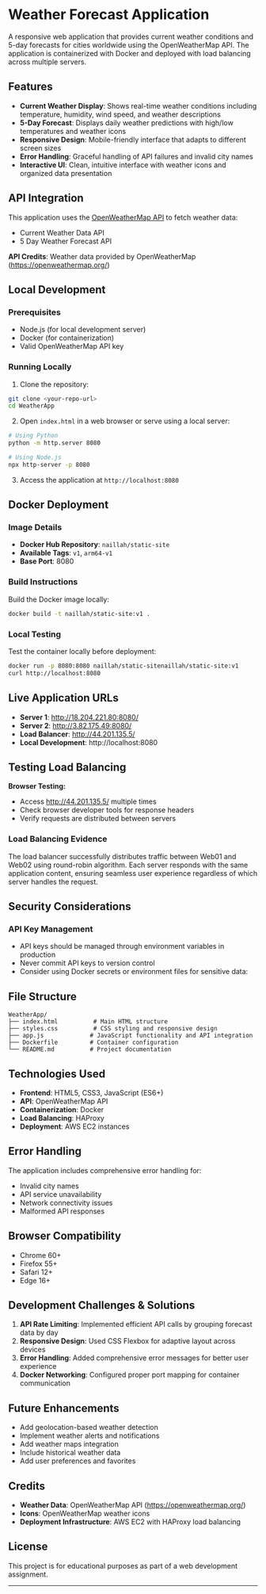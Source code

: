 # Weather Forecast Application

A responsive web application that provides current weather conditions and 5-day forecasts for cities worldwide using the OpenWeatherMap API. The application is containerized with Docker and deployed with load balancing across multiple servers.

## Features

- **Current Weather Display**: Shows real-time weather conditions including temperature, humidity, wind speed, and weather descriptions
- **5-Day Forecast**: Displays daily weather predictions with high/low temperatures and weather icons
- **Responsive Design**: Mobile-friendly interface that adapts to different screen sizes
- **Error Handling**: Graceful handling of API failures and invalid city names
- **Interactive UI**: Clean, intuitive interface with weather icons and organized data presentation

## API Integration

This application uses the [OpenWeatherMap API](https://openweathermap.org/api) to fetch weather data:
- Current Weather Data API
- 5 Day Weather Forecast API

**API Credits**: Weather data provided by OpenWeatherMap (https://openweathermap.org/)

## Local Development

### Prerequisites
- Node.js (for local development server)
- Docker (for containerization)
- Valid OpenWeatherMap API key

### Running Locally

1. Clone the repository:
```bash
git clone <your-repo-url>
cd WeatherApp
```

2. Open `index.html` in a web browser or serve using a local server:
```bash
# Using Python
python -m http.server 8080

# Using Node.js
npx http-server -p 8080
```

3. Access the application at `http://localhost:8080`

## Docker Deployment

### Image Details
- **Docker Hub Repository**: `naillah/static-site`
- **Available Tags**: `v1`, `arm64-v1`
- **Base Port**: 8080

### Build Instructions

Build the Docker image locally:
```bash
docker build -t naillah/static-site:v1 .
```

### Local Testing
Test the container locally before deployment:
```bash
docker run -p 8080:8080 naillah/static-sitenaillah/static-site:v1
curl http://localhost:8080
```



## Live Application URLs

- **Server 1**: http://18.204.221.80:8080/
- **Server 2**: http://3.82.175.49:8080/
- **Load Balancer**: http://44.201.135.5/
- **Local Development**: http://localhost:8080

## Testing Load Balancing



 **Browser Testing:**
   - Access http://44.201.135.5/ multiple times
   - Check browser developer tools for response headers
   - Verify requests are distributed between servers

### Load Balancing Evidence

The load balancer successfully distributes traffic between Web01 and Web02 using round-robin algorithm. Each server responds with the same application content, ensuring seamless user experience regardless of which server handles the request.

## Security Considerations

### API Key Management
- API keys should be managed through environment variables in production
- Never commit API keys to version control
- Consider using Docker secrets or environment files for sensitive data:


## File Structure

```
WeatherApp/
├── index.html          # Main HTML structure
├── styles.css          # CSS styling and responsive design
├── app.js             # JavaScript functionality and API integration
├── Dockerfile         # Container configuration
└── README.md          # Project documentation
```

## Technologies Used

- **Frontend**: HTML5, CSS3, JavaScript (ES6+)
- **API**: OpenWeatherMap API
- **Containerization**: Docker
- **Load Balancing**: HAProxy
- **Deployment**: AWS EC2 instances

## Error Handling

The application includes comprehensive error handling for:
- Invalid city names
- API service unavailability
- Network connectivity issues
- Malformed API responses

## Browser Compatibility

- Chrome 60+
- Firefox 55+
- Safari 12+
- Edge 16+

## Development Challenges & Solutions

1. **API Rate Limiting**: Implemented efficient API calls by grouping forecast data by day
2. **Responsive Design**: Used CSS Flexbox for adaptive layout across devices
3. **Error Handling**: Added comprehensive error messages for better user experience
4. **Docker Networking**: Configured proper port mapping for container communication

## Future Enhancements

- Add geolocation-based weather detection
- Implement weather alerts and notifications
- Add weather maps integration
- Include historical weather data
- Add user preferences and favorites

## Credits

- **Weather Data**: OpenWeatherMap API (https://openweathermap.org/)
- **Icons**: OpenWeatherMap weather icons
- **Deployment Infrastructure**: AWS EC2 with HAProxy load balancing

## License

This project is for educational purposes as part of a web development assignment.

---
